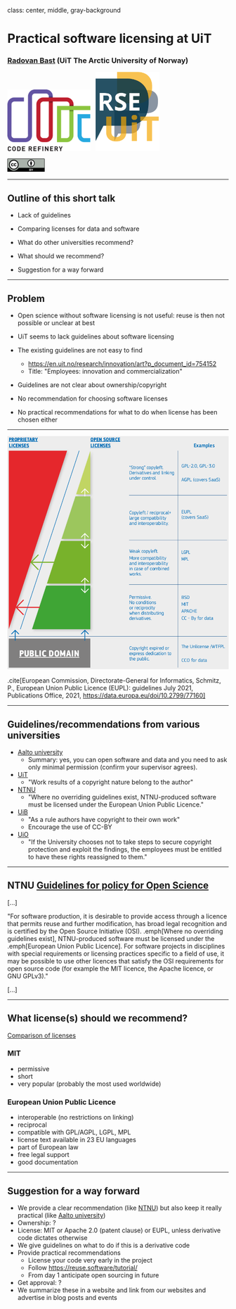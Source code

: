 class: center, middle, gray-background

# Practical software licensing at UiT

### [Radovan Bast](https://bast.fr/) (UiT The Arctic University of Norway)

<img src="img/coderefinery.png"
     alt="CodeRefinery logo"
     style="height: 140px;"/>
&nbsp;
<img src="img/uit-rse-logo.png"
     alt="UiT RSE logo"
     style="height: 180px;"/>

<a href="https://creativecommons.org/licenses/by/4.0/" target="_blank">
  <img src="img/cc-by-icon.svg"
       alt="CC-BY icon"
       style="height: 30px;"/>
</a>

---

## Outline of this short talk

- Lack of guidelines

- Comparing licenses for data and software

- What do other universities recommend?

- What should we recommend?

- Suggestion for a way forward

---

## Problem

- Open science without software licensing is not useful: reuse is then not possible or unclear at best

- UiT seems to lack guidelines about software licensing

- The existing guidelines are not easy to find
  - https://en.uit.no/research/innovation/art?p_document_id=754152
  - Title: "Employees: innovation and commercialization"

- Guidelines are not clear about ownership/copyright

- No recommendation for choosing software licenses

- No practical recommendations for what to do when license has been chosen either

---

<img src="img/license-models.png"
     alt="license models"
     style="height: 530px;"/>

.cite[European Commission, Directorate-General for Informatics, Schmitz, P., European Union Public Licence (EUPL): guidelines July 2021, Publications Office, 2021, https://data.europa.eu/doi/10.2799/77160]

---

## Guidelines/recommendations from various universities

- [Aalto university](https://www.aalto.fi/en/open-science-and-research/opening-your-software-at-aalto-university)
    - Summary: yes, you can open software and data and you need to ask only
      minimal permission (confirm your supervisor agrees).
- [UiT](https://en.uit.no/research/innovation/art?p_document_id=754152)
    - "Work results of a copyright nature belong to the author"
- [NTNU](https://i.ntnu.no/wiki/-/wiki/English/Guidelines+for+policy+for+Open+Science)
    - "Where no overriding guidelines exist, NTNU-produced software must be
      licensed under the European Union Public Licence."
- [UiB](https://www.uib.no/en/ub/106619/copyright-own-scientific-work)
    - "As a rule authors have copyright to their own work"
    - Encourage the use of CC-BY
- [UiO](https://www.uio.no/english/for-employees/support/research/funding/units/hf/imv/data-ethics/ipr.html)
    - "If the University chooses not to take steps to secure copyright
      protection and exploit the findings, the employees must be entitled to
      have these rights reassigned to them."

---

## NTNU [Guidelines for policy for Open Science](https://i.ntnu.no/wiki/-/wiki/English/Guidelines+for+policy+for+Open+Science)

[...]

"For software production, it is desirable to provide access through a
licence that permits reuse and further modification, has broad legal recognition and is certified by the Open Source Initiative (OSI).
.emph[Where no overriding guidelines exist], NTNU-produced software must be licensed under the
.emph[European Union Public Licence]. For software projects in disciplines with
special requirements or licensing practices specific to a field of use, it may
be possible to use other licences that satisfy the OSI requirements for
open source code (for example the MIT licence, the Apache licence, or GNU
GPLv3)."

[...]

---

## What license(s) should we recommend?

[Comparison of licenses](https://joinup.ec.europa.eu/collection/eupl/solution/joinup-licensing-assistant/jla-find-and-compare-software-licenses)


### MIT

- permissive
- short
- very popular (probably the most used worldwide)


### European Union Public Licence

- interoperable (no restrictions on linking)
- reciprocal
- compatible with GPL/AGPL, LGPL, MPL
- license text available in 23 EU languages
- part of European law
- free legal support
- good documentation

---

## Suggestion for a way forward

- We provide a clear recommendation
  (like [NTNU](https://i.ntnu.no/wiki/-/wiki/English/Guidelines+for+policy+for+Open+Science))
  but also keep it really practical
  (like [Aalto university](https://www.aalto.fi/en/open-science-and-research/opening-your-software-at-aalto-university))
- Ownership: ?
- License: MIT or Apache 2.0 (patent clause) or EUPL, unless derivative code dictates otherwise
- We give guidelines on what to do if this is a derivative code
- Provide practical recommendations
  - License your code very early in the project
  - Follow https://reuse.software/tutorial/
  - From day 1 anticipate open sourcing in future
- Get approval: ?
- We summarize these in a website and link from our websites and advertise in blog posts and events

